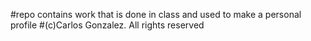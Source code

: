 #repo contains work that is done in class and used to make a personal profile
#(c)Carlos Gonzalez. All rights reserved
